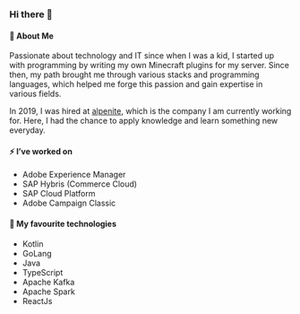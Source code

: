 ### Hi there 👋


#### 🔭 About Me

Passionate about technology and IT since when I was a kid, I started up with programming by writing my own Minecraft plugins for my server.
Since then, my path brought me through various stacks and programming languages, which helped me forge this passion and gain expertise in various fields.

In 2019, I was hired at [alpenite](https://alpenite.com), which is the company I am currently working for.
Here, I had the chance to apply knowledge and learn something new everyday.

#### ⚡ I’ve worked on
- Adobe Experience Manager
- SAP Hybris (Commerce Cloud)
- SAP Cloud Platform
- Adobe Campaign Classic

#### 🌱 My favourite technologies
- Kotlin
- GoLang
- Java
- TypeScript
- Apache Kafka
- Apache Spark
- ReactJs


<!--
- 🔭 I’m currently working on ...
- 🌱 I’m currently learning ...
- 👯 I’m looking to collaborate on ...
- 🤔 I’m looking for help with ...
- 💬 Ask me about ...
- 📫 How to reach me: ...
- 😄 Pronouns: ...
- ⚡ Fun fact: ...
-->
